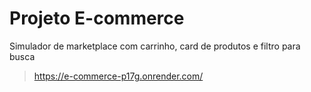 # Projeto E-commerce

Simulador de marketplace com carrinho, card de produtos e filtro para busca
> https://e-commerce-p17g.onrender.com/

